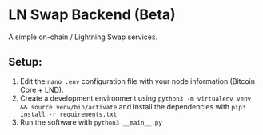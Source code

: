 # LN Swap Backend (Beta)

A simple on-chain / Lightning Swap services.

## Setup:
1) Edit the `nano .env` configuration file with your node information (Bitcoin Core + LND).
2) Create a development environment using `python3 -m virtualenv venv && source venv/bin/activate` and install the dependencies with `pip3 install -r requirements.txt`
3) Run the software with `python3 __main__.py`
